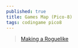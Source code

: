 ```yaml
---
published: true
title: Games Map (Pico-8)
tags: codingame pico8
---
```

> [Making a Roguelike](https://www.youtube.com/watch?v=qLIPY0ro5UY&t=108s)